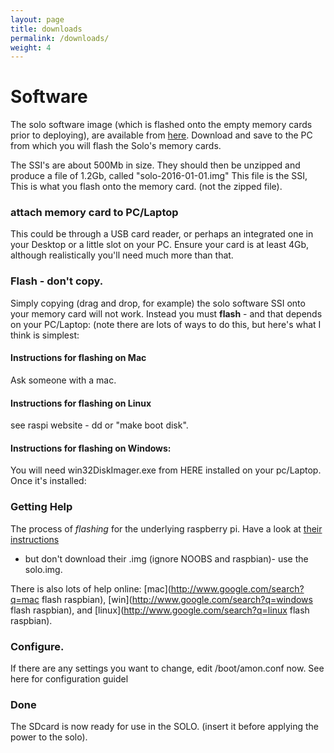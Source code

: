 ```yaml
---
layout: page
title: downloads
permalink: /downloads/
weight: 4
---
```


# Software

The solo software image (which is flashed onto the empty memory cards
prior to deploying), are available from
[here](http://www.solo-system.org/ssi/).  Download and save to the PC
from which you will flash the Solo's memory cards.

The SSI's are about 500Mb in size.  They should then be unzipped and
produce a file of 1.2Gb, called "solo-2016-01-01.img" This file is the
SSI, This is what you flash onto the memory card. (not the zipped
file).

### attach memory card to PC/Laptop

This could be through a USB card reader, or perhaps an integrated one
in your Desktop or a little slot on your PC. Ensure your card is at
least 4Gb, although realistically you'll need much more than that.

### Flash - don't copy.

Simply copying (drag and drop, for example) the solo software SSI onto
your memory card will not work.  Instead you must __flash__ - and that
depends on your PC/Laptop: (note there are lots of ways to do this,
but here's what I think is simplest:

#### Instructions for flashing on Mac
Ask someone with a mac.

#### Instructions for flashing on Linux
see raspi website - dd or "make boot disk".

#### Instructions for flashing on Windows:

You will need win32DiskImager.exe from HERE installed on your
pc/Laptop.  Once it's installed:

### Getting Help

The process of _flashing_ for the underlying raspberry pi.  Have a
look at
[their instructions](https://www.raspberrypi.org/documentation/installation/installing-images)
- but don't download their .img (ignore NOOBS and raspbian)- use the
solo.img.

There is also lots of help online: 
[mac](http://www.google.com/search?q=mac flash raspbian),
[win](http://www.google.com/search?q=windows flash raspbian),
and
[linux](http://www.google.com/search?q=linux flash raspbian).


### Configure.

If there are any settings you want to change, edit /boot/amon.conf
now. See here for configuration guidel

### Done

The SDcard is now ready for use in the SOLO. (insert it before
applying the power to the solo).

